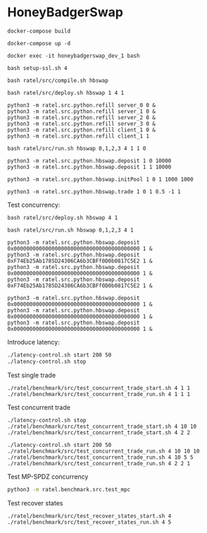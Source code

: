 # HoneyBadgerSwap

`docker-compose build`

`docker-compose up -d`

`docker exec -it honeybadgerswap_dev_1 bash`

`bash setup-ssl.sh 4`

`bash ratel/src/compile.sh hbswap`

`bash ratel/src/deploy.sh hbswap 1 4 1`

```
python3 -m ratel.src.python.refill server_0 0 &
python3 -m ratel.src.python.refill server_1 0 &
python3 -m ratel.src.python.refill server_2 0 &
python3 -m ratel.src.python.refill server_3 0 &
python3 -m ratel.src.python.refill client_1 0 &
python3 -m ratel.src.python.refill client_1 1
```

`bash ratel/src/run.sh hbswap 0,1,2,3 4 1 1 0`

```
python3 -m ratel.src.python.hbswap.deposit 1 0 10000
python3 -m ratel.src.python.hbswap.deposit 1 1 10000
```

`python3 -m ratel.src.python.hbswap.initPool 1 0 1 1000 1000`

`python3 -m ratel.src.python.hbswap.trade 1 0 1 0.5 -1 1`



Test concurrency:
```
bash ratel/src/deploy.sh hbswap 4 1

bash ratel/src/run.sh hbswap 0,1,2,3 4 1

python3 -m ratel.src.python.hbswap.deposit 0x0000000000000000000000000000000000000000 1 &
python3 -m ratel.src.python.hbswap.deposit 0xF74Eb25Ab1785D24306CA6b3CBFf0D0b0817C5E2 1 &
python3 -m ratel.src.python.hbswap.deposit 0x0000000000000000000000000000000000000000 1 &
python3 -m ratel.src.python.hbswap.deposit 0xF74Eb25Ab1785D24306CA6b3CBFf0D0b0817C5E2 1 &

python3 -m ratel.src.python.hbswap.deposit 0x0000000000000000000000000000000000000000 1 &
python3 -m ratel.src.python.hbswap.deposit 0x0000000000000000000000000000000000000000 1 &
python3 -m ratel.src.python.hbswap.deposit 0x0000000000000000000000000000000000000000 1 &

```

Introduce latency:
```bash
./latency-control.sh start 200 50
./latency-control.sh stop
```

Test single trade
```
./ratel/benchmark/src/test_concurrent_trade_start.sh 4 1 1
./ratel/benchmark/src/test_concurrent_trade_run.sh 4 1 1 1
```

Test concurrent trade
```
./latency-control.sh stop
./ratel/benchmark/src/test_concurrent_trade_start.sh 4 10 10
./ratel/benchmark/src/test_concurrent_trade_start.sh 4 2 2

./latency-control.sh start 200 50
./ratel/benchmark/src/test_concurrent_trade_run.sh 4 10 10 10
./ratel/benchmark/src/test_concurrent_trade_run.sh 4 10 5 5
./ratel/benchmark/src/test_concurrent_trade_run.sh 4 2 2 1
```

Test MP-SPDZ concurrency
```bash
python3 -m ratel.benchmark.src.test_mpc
```

Test recover states
```bash
./ratel/benchmark/src/test_recover_states_start.sh 4
./ratel/benchmark/src/test_recover_states_run.sh 4 5
```

